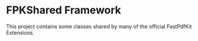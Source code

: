 # FPKShared Framework

This project contains some classes shared by many of the official FastPdfKit Extensions.

